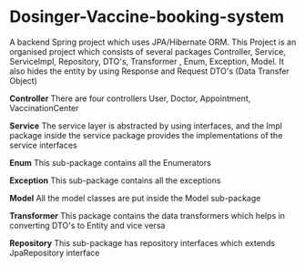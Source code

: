 # Dosinger-Vaccine-booking-system
A backend Spring project which uses JPA/Hibernate ORM.
This Project is an organised project which consists of several packages Controller, Service, ServiceImpl, Repository, DTO's, Transformer
, Enum, Exception, Model.
It also hides the entity by using Response and Request DTO's (Data Transfer Object)

**Controller**
There are four controllers User, Doctor, Appointment, VaccinationCenter

**Service**
The service layer is abstracted by using interfaces, and the Impl package inside the service package provides the implementations of the service interfaces

**Enum**
This sub-package contains all the Enumerators 

**Exception**
This sub-package contains all the exceptions

**Model**
All the model classes are put inside the Model sub-package

**Transformer**
This package contains the data transformers which helps in converting DTO's to Entity and vice versa

**Repository**
This sub-package has repository interfaces which extends JpaRepository interface
